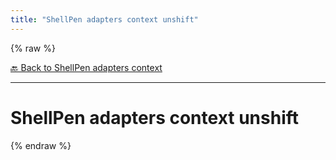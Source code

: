 ```yaml
---
title: "ShellPen adapters context unshift"
---
```


{% raw %}





[🔙 Back to ShellPen adapters context](/api/ShellPen/adapters/context)

---







<!-- Todo, if there are no subcommands under the child commands, use a smaller heading size -->


# ShellPen adapters context unshift












  
{% endraw %}
